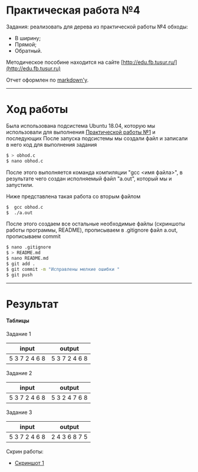 #  Практическая работа №4

Задания: реализовать для дерева из практической работы №4 обходы:
- В ширину;
- Прямой;
- Обратный.

Методическое пособине находится на сайте [http://edu.fb.tusur.ru/](http://edu.fb.tusur.ru)

Отчет оформлен по [markdown'у](https://github.com/adam-p/markdown-here/wiki/Markdown-Cheatsheet 'Тык').
________________________________________________
# Ход работы

Была использована подсистема Ubuntu 18.04, которую мы использовали для выполнения [Практической работы №1](https://github.com/mariakholodova/timp/tree/pr1) и последующих
После запуска подсистемы мы создали файл и записали в него код для выполнения задания 
```sh
$ > obhod.c
$ nano obhod.c
```
После этого выполняется команда компиляции "gcc <имя файла>", в результате чего создан исполняемый файл "a.out", который мы и запустили. 

Ниже представлена такая работа со вторым файлом
```sh
$  gcc obhod.c
$  ./a.out
```
После этого создаем все остальные необходимые файлы (скриншоты работы программы, README), прописываем в .gitignore файл a.out, прописываем commit
```sh
$ nano .gitignore
$ > README.md
$ nano README.md
$ git add .
$ git commit -m "Исправлены мелкие ошибки "
$ git push 
```
___________________________
# Результат

#### Таблицы 

Задание 1

|input|output|
|------|-----|
|5 3 7 2 4 6 8| 5 3 7 2 4 6 8|

Задание 2

|input|output|
|------|-----|
|5 3 7 2 4 6 8| 5 3 2 4 7 6 8|

Задание 3

|input|output|
|------|-----|
|5 3 7 2 4 6 8| 2 4 3 6 8 7 5|

Скрин работы:
- [Скриншот 1](https://github.com/mariakholodova/timp/blob/pr5/5.PNG 'Тык')






